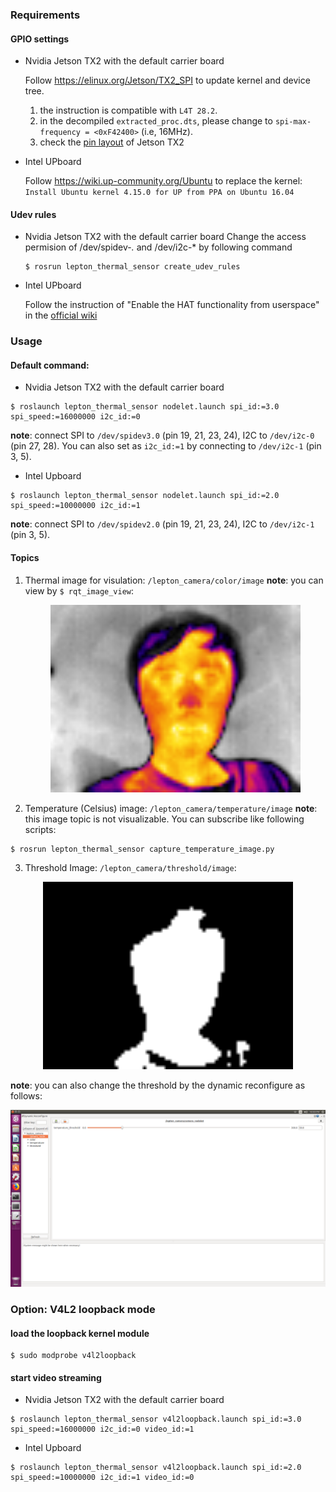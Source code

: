 ### Requirements
#### GPIO settings
- Nvidia Jetson TX2 with the default carrier board

  Follow https://elinux.org/Jetson/TX2_SPI to update kernel and device tree.
  1. the instruction is compatible with `L4T 28.2`.
  2. in the decompiled `extracted_proc.dts`, please change to `spi-max-frequency = <0xF42400>` (i.e, 16MHz).
  3. check the [pin layout](https://www.jetsonhacks.com/nvidia-jetson-tx2-j21-header-pinout/) of Jetson TX2
- Intel UPboard

  Follow https://wiki.up-community.org/Ubuntu to replace the kernel: `Install Ubuntu kernel 4.15.0 for UP from PPA on Ubuntu 16.04`

#### Udev rules
- Nvidia Jetson TX2 with the default carrier board
  Change the access permision of /dev/spidev-*.* and /dev/i2c-* by following command
  ```
  $ rosrun lepton_thermal_sensor create_udev_rules
  ```

- Intel UPboard

  Follow the instruction of "Enable the HAT functionality from userspace" in the [official wiki](https://wiki.up-community.org/Ubuntu_18.04#Enable_the_HAT_functionality_from_userspace)

### Usage
#### Default command:
- Nvidia Jetson TX2 with the default carrier board
```
$ roslaunch lepton_thermal_sensor nodelet.launch spi_id:=3.0 spi_speed:=16000000 i2c_id:=0
```
**note**: connect SPI to `/dev/spidev3.0` (pin 19, 21, 23, 24), I2C to `/dev/i2c-0` (pin 27, 28). You can also set as `i2c_id:=1` by connecting to `/dev/i2c-1` (pin 3, 5).

- Intel Upboard
```
$ roslaunch lepton_thermal_sensor nodelet.launch spi_id:=2.0 spi_speed:=10000000 i2c_id:=1
```
**note**: connect SPI to `/dev/spidev2.0` (pin 19, 21, 23, 24), I2C to `/dev/i2c-1` (pin 3, 5).


#### Topics
1. Thermal image for visulation: `/lepton_camera/color/image`
    **note**: you can view by `$ rqt_image_view`:
    <div align="center">
    <img src="images/thermal_color_image.png" alt="drawing" width="400"/>
    </div>
   
2. Temperature (Celsius) image: `/lepton_camera/temperature/image`
    **note**: this image topic is not visualizable. You can subscribe like following scripts:
  ```
  $ rosrun lepton_thermal_sensor capture_temperature_image.py
  ```
3. Threshold Image: `/lepton_camera/threshold/image`:
  
  <div align="center">
    <img src="images/threshold_image.png" alt="drawing" width="400"/>
  </div>
  
  **note**: you can also change the threshold by the dynamic reconfigure as follows:
  <div align="center">
    <img src="images/dynamic_reconfigure.png" alt="drawing" width="600"/>
  </div>

### Option: V4L2 loopback mode

#### load the loopback kernel module
```
$ sudo modprobe v4l2loopback
```

#### start video streaming

- Nvidia Jetson TX2 with the default carrier board
```
$ roslaunch lepton_thermal_sensor v4l2loopback.launch spi_id:=3.0 spi_speed:=16000000 i2c_id:=0 video_id:=1
```

- Intel Upboard
```
$ roslaunch lepton_thermal_sensor v4l2loopback.launch spi_id:=2.0 spi_speed:=10000000 i2c_id:=1 video_id:=0
```
